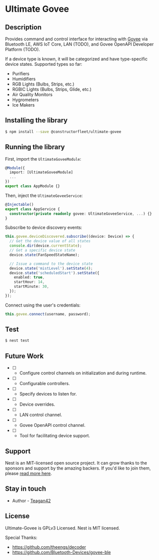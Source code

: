 # Ultimate Govee

## Description

Provides command and control interface for interacting with
[Govee](https://govee.com) via Bluetooth LE, AWS IoT Core, LAN (TODO), and Govee
OpenAPI Developer Platform (TODO).

If a device type is known, it will be categorized and have type-specific device
states. Supported types so far:

- Purifiers
- Humidifiers
- RGB Lights (Bulbs, Strips, etc.)
- RGBIC Lights (Bulbs, Strips, Glide, etc.)
- Air Quality Monitors
- Hygrometers
- Ice Makers

## Installing the library

```bash
$ npm install --save @constructorfleet/ultimate-govee
```

## Running the library

First, import the `UltimateGoveeModule`:

```typescript
@Module({
  import: [UltimateGoveeModule]
  ...
})
export class AppModule {}
```

Then, inject the `UltimateGoveeService`:

```typescript
@Injectable()
export class AppService {
  constructor(private readonly govee: UltimateGoveeService, ...) {}
}
```

Subscribe to device discovery events:

```typescript
this.govee.deviceDiscovered.subscribe((device: Device) => {
  // Get the device value of all states
  console.dir(device.currentState);
  // Get a specific device state
  device.state(FanSpeedStateName);

  // Issue a command to the device state
  device.state('mistLevel').setState(4);
  device.state('scheduledStart').setState({
    enabled: true,
    startHour: 14,
    startMinute: 30,
  });
});
```

Connect using the user's credentials:

```typescript
this.govee.connect(username, password);
```

## Test

```bash
$ nest test
```

## Future Work

- [ ] - Configure control channels on initialization and during runtime.
- [ ] - Configurable controllers.
- [ ] - Specify devices to listen for.
- [ ] - Device overrides.
- [ ] - LAN control channel.
- [ ] - Govee OpenAPI control channel.
- [ ] - Tool for facilitating device support.

## Support

Nest is an MIT-licensed open source project. It can grow thanks to the sponsors
and support by the amazing backers. If you'd like to join them, please
[read more here](https://docs.nestjs.com/support).

## Stay in touch

- Author - [Teagan42](https://blog.teagantotally.rocks)

## License

Ultimate-Govee is GPLv3 Licensed. Nest is MIT licensed.

Special Thanks:

- https://github.com/theengs/decoder
- https://github.com/Bluetooth-Devices/govee-ble
